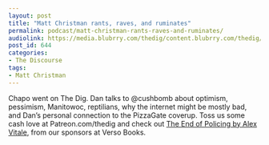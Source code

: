 ```yaml
---
layout: post
title: "Matt Christman rants, raves, and ruminates"
permalink: podcast/matt-christman-rants-raves-and-ruminates/
audiolink: https://media.blubrry.com/thedig/content.blubrry.com/thedig/The_Dig_-_EP_56_-_Christman.mp3
post_id: 644
categories: 
- The Discourse
tags: 
- Matt Christman
---
```


Chapo went on The Dig. Dan talks to @cushbomb about optimism, pessimism, Manitowoc, reptilians, why the internet might be mostly bad, and Dan’s personal connection to the PizzaGate coverup. Toss us some cash love at Patreon.com/thedig and check out [The End of Policing by Alex Vitale](https://www.versobooks.com/books/2426-the-end-of-policing), from our sponsors at Verso Books. 